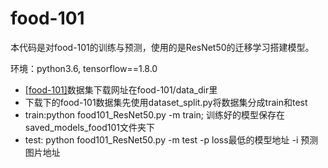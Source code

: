 # food-101

本代码是对food-101的训练与预测，使用的是ResNet50的迁移学习搭建模型。

环境：python3.6, tensorflow==1.8.0

- [[food-101]](http://data.vision.ee.ethz.ch/cvl/food-101.tar.gz)数据集下载网址在food-101/data_dir里
- 下载下的food-101数据集先使用dataset_split.py将数据集分成train和test
- train:python food101_ResNet50.py -m train; 训练好的模型保存在saved_models_food101文件夹下
- test: python food101_ResNet50.py -m test -p loss最低的模型地址 -i 预测图片地址

